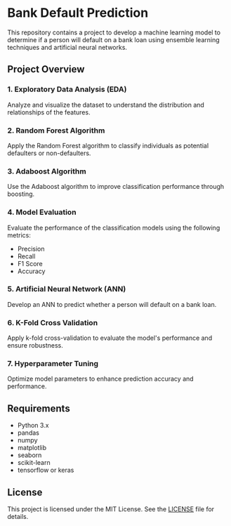 # Bank Default Prediction

This repository contains a project to develop a machine learning model to determine if a person will default on a bank loan using ensemble learning techniques and artificial neural networks.

## Project Overview

### 1. Exploratory Data Analysis (EDA)
Analyze and visualize the dataset to understand the distribution and relationships of the features.

### 2. Random Forest Algorithm
Apply the Random Forest algorithm to classify individuals as potential defaulters or non-defaulters.

### 3. Adaboost Algorithm
Use the Adaboost algorithm to improve classification performance through boosting.

### 4. Model Evaluation
Evaluate the performance of the classification models using the following metrics:
- Precision
- Recall
- F1 Score
- Accuracy

### 5. Artificial Neural Network (ANN)
Develop an ANN to predict whether a person will default on a bank loan.

### 6. K-Fold Cross Validation
Apply k-fold cross-validation to evaluate the model's performance and ensure robustness.

### 7. Hyperparameter Tuning
Optimize model parameters to enhance prediction accuracy and performance.

## Requirements

- Python 3.x
- pandas
- numpy
- matplotlib
- seaborn
- scikit-learn
- tensorflow or keras

## License

This project is licensed under the MIT License. See the [LICENSE](LICENSE) file for details.
